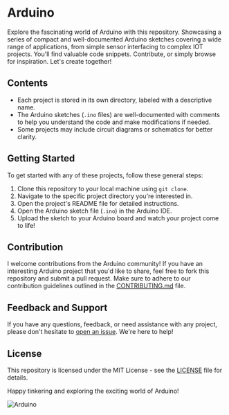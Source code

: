 # Arduino
Explore the fascinating world of Arduino with this repository. Showcasing a series of compact and well-documented Arduino sketches covering a wide range of applications, from simple sensor interfacing to complex IOT projects. You'll find valuable code snippets. Contribute, or simply browse for inspiration. Let's create together! 
## Contents

- Each project is stored in its own directory, labeled with a descriptive name.
- The Arduino sketches (`.ino` files) are well-documented with comments to help you understand the code and make modifications if needed.
- Some projects may include circuit diagrams or schematics for better clarity.

## Getting Started

To get started with any of these projects, follow these general steps:

1. Clone this repository to your local machine using `git clone`.
2. Navigate to the specific project directory you're interested in.
3. Open the project's README file for detailed instructions.
4. Open the Arduino sketch file (`.ino`) in the Arduino IDE.
5. Upload the sketch to your Arduino board and watch your project come to life!

## Contribution

I welcome contributions from the Arduino community! If you have an interesting Arduino project that you'd like to share, feel free to fork this repository and submit a pull request. Make sure to adhere to our contribution guidelines outlined in the [CONTRIBUTING.md](CONTRIBUTING.md) file.

## Feedback and Support

If you have any questions, feedback, or need assistance with any project, please don't hesitate to [open an issue](https://github.com/ahmedkhan58555/Arduino/issues). We're here to help!

## License

This repository is licensed under the MIT License - see the [LICENSE](LICENSE) file for details.

Happy tinkering and exploring the exciting world of Arduino!

![Arduino](https://www.arduino.cc/logo/Arduino-Logo.png)

